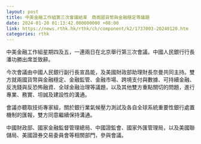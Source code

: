 ```yaml
---
layout: post
title: 中美金融工作組第三次會議結束　商兩國貨幣與金融穩定等議題
date: 2024-01-20 01:13:42.000000000 +08:00
link: https://news.rthk.hk/rthk/ch/component/k2/1737003-20240120.htm
categories: rthk
---
```


中美金融工作組星期四及五，一連兩日在北京舉行第三次會議。中國人民銀行行長潘功勝出席並致辭。

今次會議由中國人民銀行副行長宣昌能，及美國財政部助理財長奈曼共同主持。雙方就兩國貨幣與金融穩定、金融監管、金融市場、跨境支付與數據、可持續金融、反洗錢與反恐怖融資、全球金融治理等議題，以及其他雙方重點關切的問題，進行專業、務實、坦誠及建設性的溝通。

會議亦聽取技術專家組，關於銀行業氣候壓力測試及各自全球系統重要性銀行處置機制的匯報，雙方同意繼續保持溝通。

中國財政部、國家金融監督管理總局、中國證監會、國家外匯管理局，以及美國聯儲局、美國證券交易委員會等相關部門，參與會議。

